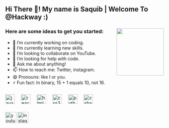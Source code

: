 ## Hi There 👋! My name is Saquib | Welcome To @Hackway :)</h2>

###

<div align="center">

</div>

###

<img align="right" height="150" src="https://blogger.googleusercontent.com/img/b/R29vZ2xl/AVvXsEjE0JbyR7c2W-SxZDa1Tqk8ZH4TbcKYger2guymkdgruFUncWlz6ToTBgfrqbtaWcS1g8mpXNg7VZnWl8SAli4kT8PZ9nLBtUEwwPyUK6u1Bd_1pFCCh7K0TamaosgDf49DsdtSOWoccrOIn5tgQBkAiEmkMkVlfBRSkAUXIlIig1obD5Vr19E5WDxu/s320/Untitled%20design.gif"  />

###

<div align="left">
<h3 align="left"> Here are some ideas to get you started:</h3>

- 🔭 I’m currently working on coding.
- 🌱 I’m currently learning new skills.
- 👯 I’m looking to collaborate on YouTube.
- 🤔 I’m looking for help with code.
- 💬 Ask me about anything!
- 📫 How to reach me: Twitter, instagram.
- 😄 Pronouns: like I or you.
- ⚡ Fun fact: In binary, 15 + 1 equals 10, not 16.
  </div>
  
###

  <div align="left">
  <img src="https://cdn.jsdelivr.net/gh/devicons/devicon/icons/javascript/javascript-original.svg" height="30" alt="javascript logo"  />
  <img width="12" />
  <img src="https://cdn.jsdelivr.net/gh/devicons/devicon/icons/react/react-original.svg" height="30" alt="react logo"  />
  <img width="12" />
  <img src="https://cdn.jsdelivr.net/gh/devicons/devicon/icons/html5/html5-original.svg" height="30" alt="html5 logo"  />
  <img width="12" />
  <img src="https://cdn.jsdelivr.net/gh/devicons/devicon/icons/css3/css3-original.svg" height="30" alt="css3 logo"  />
  <img width="12" />
  <img src="https://cdn.jsdelivr.net/gh/devicons/devicon/icons/python/python-original.svg" height="30" alt="python logo"  />
  <img width="12" />
  <img src="https://cdn.jsdelivr.net/gh/devicons/devicon/icons/csharp/csharp-original.svg" height="30" alt="csharp logo"  />
</div>

###

<div align="left">
  <a href="https://www.youtube.com/channel/UCpOAe47k4uLjemSBTiAEk2g?sub_confirmation=1" target="_blank">
  <img src="https://img.shields.io/static/v1?message=Youtube&logo=youtube&label=&color=FF0000&logoColor=white&labelColor=&style=for-the-badge" height="35" alt="youtube logo"  /></a>
   <a href="https://www.instagram.com/hackway_insta" target="_blank">
  <img src="https://img.shields.io/static/v1?message=Instagram&logo=instagram&label=&color=E4405F&logoColor=white&labelColor=&style=for-the-badge" height="35" alt="instagram logo"  /></a>
</div>

###
